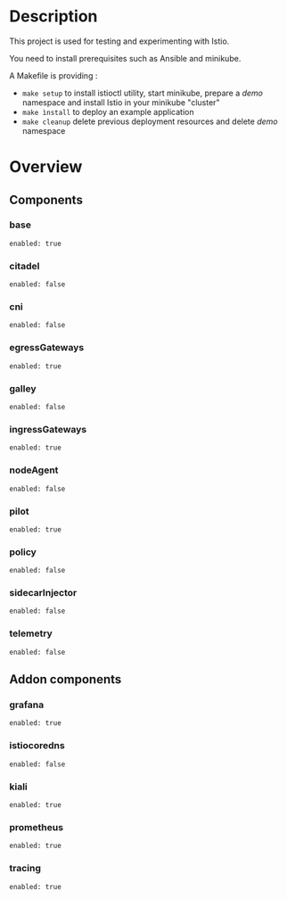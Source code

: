 # Description

This project is used for testing and experimenting with Istio.

You need to install prerequisites such as Ansible and minikube.

A Makefile is providing :
* `make setup` to install istioctl utility, start minikube, prepare a *demo* namespace and install Istio in your minikube "cluster"
* `make ìnstall` to deploy an example application
* `make cleanup` delete previous deployment resources and delete *demo* namespace


# Overview

## Components

### base

```enabled: true```

### citadel

```enabled: false```

### cni

```enabled: false```

### egressGateways

```enabled: true```

### galley

```enabled: false```

### ingressGateways

```enabled: true```

### nodeAgent

```enabled: false```

### pilot

```enabled: true```

### policy

```enabled: false```

### sidecarInjector

```enabled: false```

### telemetry

```enabled: false```


## Addon components

### grafana

```enabled: true```

### istiocoredns

```enabled: false```

### kiali

```enabled: true```

### prometheus

```enabled: true```

### tracing

```enabled: true```
